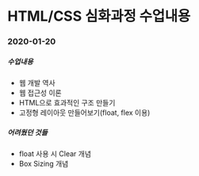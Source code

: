 # HTML/CSS 심화과정 수업내용

### 2020-01-20
##### 수업내용
- 웹 개발 역사
- 웹 접근성 이론
- HTML으로 효과적인 구조 만들기
- 고정형 레이아웃 만들어보기(float, flex 이용)
##### 어려웠던 것들
- float 사용 시 Clear 개념
- Box Sizing 개념